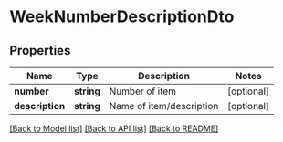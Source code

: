 # WeekNumberDescriptionDto

## Properties
Name | Type | Description | Notes
------------ | ------------- | ------------- | -------------
**number** | **string** | Number of item | [optional] 
**description** | **string** | Name of item/description | [optional] 

[[Back to Model list]](../README.md#documentation-for-models) [[Back to API list]](../README.md#documentation-for-api-endpoints) [[Back to README]](../README.md)


